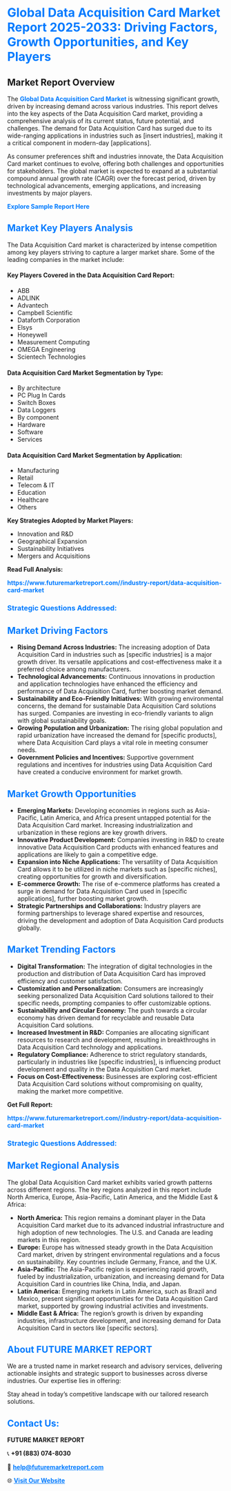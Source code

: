 <h1 style="color: #007BFF;">Global Data Acquisition Card Market Report 2025-2033: Driving Factors, Growth Opportunities, and Key Players</h1>

<section id="overview">
<h2>Market Report Overview</h2>
<p>The <a href="https://www.futuremarketreport.com//industry-report/data-acquisition-card-market" style="color: #007BFF; text-decoration: none;"><strong>Global Data Acquisition Card Market</strong></a> is witnessing significant growth, driven by increasing demand across various industries. This report delves into the key aspects of the Data Acquisition Card market, providing a comprehensive analysis of its current status, future potential, and challenges. The demand for Data Acquisition Card has surged due to its wide-ranging applications in industries such as [insert industries], making it a critical component in modern-day [applications].</p>
<p>As consumer preferences shift and industries innovate, the Data Acquisition Card market continues to evolve, offering both challenges and opportunities for stakeholders. The global market is expected to expand at a substantial compound annual growth rate (CAGR) over the forecast period, driven by technological advancements, emerging applications, and increasing investments by major players.</p>
</section>

<section id="overview">
<p><a href="https://www.futuremarketreport.com//request-sample/reportId=81384" style="color: #007BFF; text-decoration: none;"><strong>Explore Sample Report Here</strong></a></p>
</section>

<section id="key-players">
<h2 style="color: #007BFF;">Market Key Players Analysis</h2>
<p>The Data Acquisition Card market is characterized by intense competition among key players striving to capture a larger market share. Some of the leading companies in the market include:</p>
<h4>Key Players Covered in the Data Acquisition Card Report:</h4>
<ul><li>ABB</li><li>ADLINK</li><li>Advantech</li><li>Campbell Scientific</li><li>Dataforth Corporation</li><li>Elsys</li><li>Honeywell</li><li>Measurement Computing</li><li>OMEGA Engineering</li><li>Scientech Technologies</li></ul>
<h4>Data Acquisition Card Market Segmentation by Type:</h4>
<ul><li>By architecture</li><li>PC Plug In Cards</li><li>Switch Boxes</li><li>Data Loggers</li><li>By component</li><li>Hardware</li><li>Software</li><li>Services</li></ul>

<h4>Data Acquisition Card Market Segmentation by Application:</h4>
<ul><li>Manufacturing</li><li>Retail</li><li>Telecom &amp; IT</li><li>Education</li><li>Healthcare</li><li>Others</li></ul>
<p><strong>Key Strategies Adopted by Market Players:</strong></p>
<ul>
<li>Innovation and R&D</li>
<li>Geographical Expansion</li>
<li>Sustainability Initiatives</li>
<li>Mergers and Acquisitions</li>
</ul>
</section>

<section>
<p><strong>Read Full Analysis: </strong></p><a href="https://www.futuremarketreport.com//industry-report/data-acquisition-card-market" style="color: #007BFF; text-decoration: none;"><strong>https://www.futuremarketreport.com//industry-report/data-acquisition-card-market</strong></a>
<h3 style="color: #007BFF;">Strategic Questions Addressed:</h3>
</section>

<section id="driving-factors">
<h2 style="color: #007BFF;">Market Driving Factors</h2>
<ul>
<li><strong>Rising Demand Across Industries:</strong> The increasing adoption of Data Acquisition Card in industries such as [specific industries] is a major growth driver. Its versatile applications and cost-effectiveness make it a preferred choice among manufacturers.</li>
<li><strong>Technological Advancements:</strong> Continuous innovations in production and application technologies have enhanced the efficiency and performance of Data Acquisition Card, further boosting market demand.</li>
<li><strong>Sustainability and Eco-Friendly Initiatives:</strong> With growing environmental concerns, the demand for sustainable Data Acquisition Card solutions has surged. Companies are investing in eco-friendly variants to align with global sustainability goals.</li>
<li><strong>Growing Population and Urbanization:</strong> The rising global population and rapid urbanization have increased the demand for [specific products], where Data Acquisition Card plays a vital role in meeting consumer needs.</li>
<li><strong>Government Policies and Incentives:</strong> Supportive government regulations and incentives for industries using Data Acquisition Card have created a conducive environment for market growth.</li>
</ul>
</section>

<section id="growth-opportunities">
<h2 style="color: #007BFF;">Market Growth Opportunities</h2>
<ul>
<li><strong>Emerging Markets:</strong> Developing economies in regions such as Asia-Pacific, Latin America, and Africa present untapped potential for the Data Acquisition Card market. Increasing industrialization and urbanization in these regions are key growth drivers.</li>
<li><strong>Innovative Product Development:</strong> Companies investing in R&D to create innovative Data Acquisition Card products with enhanced features and applications are likely to gain a competitive edge.</li>
<li><strong>Expansion into Niche Applications:</strong> The versatility of Data Acquisition Card allows it to be utilized in niche markets such as [specific niches], creating opportunities for growth and diversification.</li>
<li><strong>E-commerce Growth:</strong> The rise of e-commerce platforms has created a surge in demand for Data Acquisition Card used in [specific applications], further boosting market growth.</li>
<li><strong>Strategic Partnerships and Collaborations:</strong> Industry players are forming partnerships to leverage shared expertise and resources, driving the development and adoption of Data Acquisition Card products globally.</li>
</ul>
</section>

<section id="trending-factors">
<h2 style="color: #007BFF;">Market Trending Factors</h2>
<ul>
<li><strong>Digital Transformation:</strong> The integration of digital technologies in the production and distribution of Data Acquisition Card has improved efficiency and customer satisfaction.</li>
<li><strong>Customization and Personalization:</strong> Consumers are increasingly seeking personalized Data Acquisition Card solutions tailored to their specific needs, prompting companies to offer customizable options.</li>
<li><strong>Sustainability and Circular Economy:</strong> The push towards a circular economy has driven demand for recyclable and reusable Data Acquisition Card solutions.</li>
<li><strong>Increased Investment in R&D:</strong> Companies are allocating significant resources to research and development, resulting in breakthroughs in Data Acquisition Card technology and applications.</li>
<li><strong>Regulatory Compliance:</strong> Adherence to strict regulatory standards, particularly in industries like [specific industries], is influencing product development and quality in the Data Acquisition Card market.</li>
<li><strong>Focus on Cost-Effectiveness:</strong> Businesses are exploring cost-efficient Data Acquisition Card solutions without compromising on quality, making the market more competitive.</li>
</ul>
</section>

<section>
<p><strong>Get Full Report: </strong></p><a href="https://www.futuremarketreport.com//industry-report/data-acquisition-card-market" style="color: #007BFF; text-decoration: none;"><strong>https://www.futuremarketreport.com//industry-report/data-acquisition-card-market</strong></a>
<h3 style="color: #007BFF;">Strategic Questions Addressed:</h3>
</section>


<section id="regional-analysis">
<h2 style="color: #007BFF;">Market Regional Analysis</h2>
<p>The global Data Acquisition Card market exhibits varied growth patterns across different regions. The key regions analyzed in this report include North America, Europe, Asia-Pacific, Latin America, and the Middle East & Africa:</p>
<ul>
<li><strong>North America:</strong> This region remains a dominant player in the Data Acquisition Card market due to its advanced industrial infrastructure and high adoption of new technologies. The U.S. and Canada are leading markets in this region.</li>
<li><strong>Europe:</strong> Europe has witnessed steady growth in the Data Acquisition Card market, driven by stringent environmental regulations and a focus on sustainability. Key countries include Germany, France, and the U.K.</li>
<li><strong>Asia-Pacific:</strong> The Asia-Pacific region is experiencing rapid growth, fueled by industrialization, urbanization, and increasing demand for Data Acquisition Card in countries like China, India, and Japan.</li>
<li><strong>Latin America:</strong> Emerging markets in Latin America, such as Brazil and Mexico, present significant opportunities for the Data Acquisition Card market, supported by growing industrial activities and investments.</li>
<li><strong>Middle East & Africa:</strong> The region’s growth is driven by expanding industries, infrastructure development, and increasing demand for Data Acquisition Card in sectors like [specific sectors].</li>
</ul>
</section>

<footer>
<h2 style="color: #007BFF;">About FUTURE MARKET REPORT</h2>
<p>We are a trusted name in market research and advisory services, delivering actionable insights and strategic support to businesses across diverse industries. Our expertise lies in offering:</p>

<p>Stay ahead in today’s competitive landscape with our tailored research solutions.</p>

<h2 style="color: #007BFF;">Contact Us:</h2>
<p><strong>FUTURE MARKET REPORT</strong></p>
<p>📞 <strong>+91 (883) 074-8030</strong></p>
<p>📧 <strong><a href="mailto:help@futuremarketreport.com" style="color: #007BFF;">help@futuremarketreport.com</a></strong></p>
<p>🌐 <strong><a href="https://www.futuremarketreport.com/" style="color: #007BFF;">Visit Our Website</a></strong></p>
</footer>